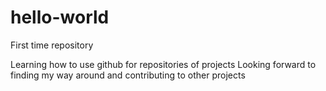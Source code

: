 # hello-world
First time repository

Learning how to use github for repositories of projects
Looking forward to finding my way around and contributing to other projects
